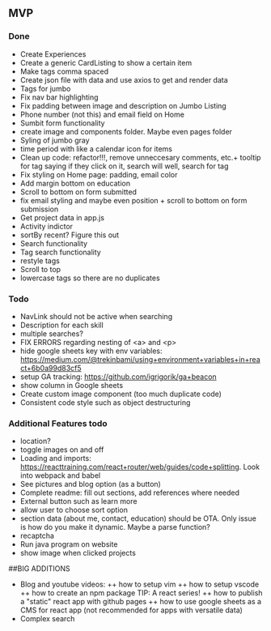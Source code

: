 ## MVP

### Done

- Create Experiences
- Create a generic CardListing to show a certain item
- Make tags comma spaced
- Create json file with data and use axios to get and render data
- Tags for jumbo
- Fix nav bar highlighting
- Fix padding between image and description on Jumbo Listing
- Phone number (not this) and email field on Home
- Sumbit form functionality
- create image and components folder. Maybe even pages folder
- Syling of jumbo gray
- time period with like a calendar icon for items
- Clean up code: refactor!!!, remove unneccesary comments, etc.+ tooltip for tag saying if they click on it, search will well, search for tag
- Fix styling on Home page: padding, email color
- Add margin bottom on education
- Scroll to bottom on form submitted
- fix email styling and maybe even position + scroll to bottom on form submission
- Get project data in app.js
- Activity indictor
- sortBy recent? Figure this out
- Search functionality
- Tag search functionality
- restyle tags
- Scroll to top
- lowercase tags so there are no duplicates

### Todo

- NavLink should not be active when searching
- Description for each skill
- multiple searches?
- FIX ERRORS regarding nesting of \<a\> and \<p\>
- hide google sheets key with env variables: https://medium.com/@trekinbami/using+environment+variables+in+react+6b0a99d83cf5
- setup GA tracking: https://github.com/igrigorik/ga+beacon
- show column in Google sheets
- Create custom image component (too much duplicate code)
- Consistent code style such as object destructuring

### Additional Features todo

- location?
- toggle images on and off
- Loading and imports: https://reacttraining.com/react+router/web/guides/code+splitting. Look into webpack and babel
- See pictures and blog option (as a button)
- Complete readme: fill out sections, add references where needed
- External button such as learn more
- allow user to choose sort option
- section data (about me, contact, education) should be OTA.
  Only issue is how do you make it dynamic. Maybe a parse function?
- recaptcha
- Run java program on website
- show image when clicked projects

##BIG ADDITIONS

- Blog and youtube videos:
  ++ how to setup vim
  ++ how to setup vscode
  ++ how to create an npm package
  TIP: A react series!
  ++ how to publish a "static" react app with github pages
  ++ how to use google sheets as a CMS for react app (not recommended for apps with versatile data)
- Complex search
